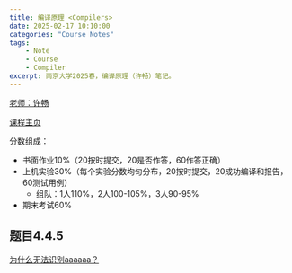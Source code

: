 ```yaml
---
title: 编译原理 <Compilers>
date: 2025-02-17 10:10:00
categories: "Course Notes"
tags: 
    - Note
    - Course
    - Compiler
excerpt: 南京大学2025春，编译原理（许畅）笔记。
---
```


[老师：许畅](https://cs.nju.edu.cn/changxu/)

[课程主页](https://cs.nju.edu.cn/changxu/2_compiler/index.html)

分数组成：
- 书面作业10%（20按时提交，20是否作答，60作答正确）
- 上机实验30%（每个实验分数均匀分布，20按时提交，20成功编译和报告，60测试用例）
  - 组队：1人110%，2人100-105%，3人90-95%
- 期末考试60%

## 题目4.4.5

[为什么无法识别aaaaaa？](https://cs.stackexchange.com/questions/143480/dragon-book-exercise-4-4-5-why-is-aaaaaa-not-recognized-by-the-recursive-descen)